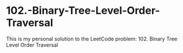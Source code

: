 # 102.-Binary-Tree-Level-Order-Traversal
This is my personal solution to the LeetCode problem: 102. Binary Tree Level Order Traversal

